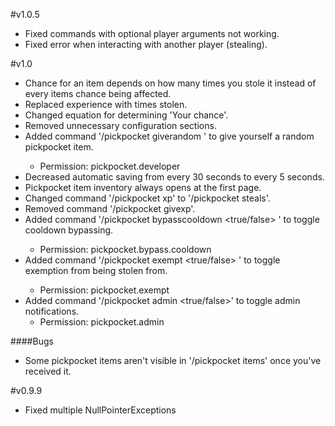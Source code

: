 #v1.0.5
* Fixed commands with optional player arguments not working.
* Fixed error when interacting with another player (stealing).

#v1.0
* Chance for an item depends on how many times you stole it instead of every items chance being affected.
* Replaced experience with times stolen.
* Changed equation for determining 'Your chance'.
* Removed unnecessary configuration sections.
* Added command '/pickpocket giverandom <amount>' to give yourself a random pickpocket item.
    * Permission: pickpocket.developer
* Decreased automatic saving from every 30 seconds to every 5 seconds.
* Pickpocket item inventory always opens at the first page.
* Changed command '/pickpocket xp' to '/pickpocket steals'.
* Removed command '/pickpocket givexp'.
* Added command '/pickpocket bypasscooldown <true/false> <optional name>' to toggle cooldown bypassing.
    * Permission: pickpocket.bypass.cooldown
* Added command '/pickpocket exempt <true/false> <optional name>' to toggle exemption from being stolen from.
    * Permission: pickpocket.exempt
* Added command '/pickpocket admin <true/false>' to toggle admin notifications.
    * Permission: pickpocket.admin

####Bugs
* Some pickpocket items aren't visible in '/pickpocket items' once you've received it.

#v0.9.9
* Fixed multiple NullPointerExceptions
